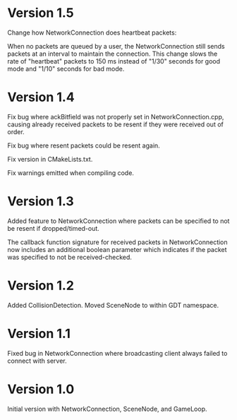 # Version 1.5

Change how NetworkConnection does heartbeat packets:

When no packets are queued by a user, the NetworkConnection still sends packets
at an interval to maintain the connection. This change slows the rate of
"heartbeat" packets to 150 ms instead of "1/30" seconds for good mode and "1/10"
seconds for bad mode.

# Version 1.4

Fix bug where ackBitfield was not properly set in NetworkConnection.cpp, causing
already received packets to be resent if they were received out of order.

Fix bug where resent packets could be resent again.

Fix version in CMakeLists.txt.

Fix warnings emitted when compiling code.

# Version 1.3

Added feature to NetworkConnection where packets can be specified to not be
resent if dropped/timed-out.

The callback function signature for received packets in NetworkConnection now
includes an additional boolean parameter which indicates if the packet was
specified to not be received-checked.

# Version 1.2

Added CollisionDetection.
Moved SceneNode to within GDT namespace.

# Version 1.1

Fixed bug in NetworkConnection where broadcasting client always failed to
connect with server.

# Version 1.0

Initial version with NetworkConnection, SceneNode, and GameLoop.
